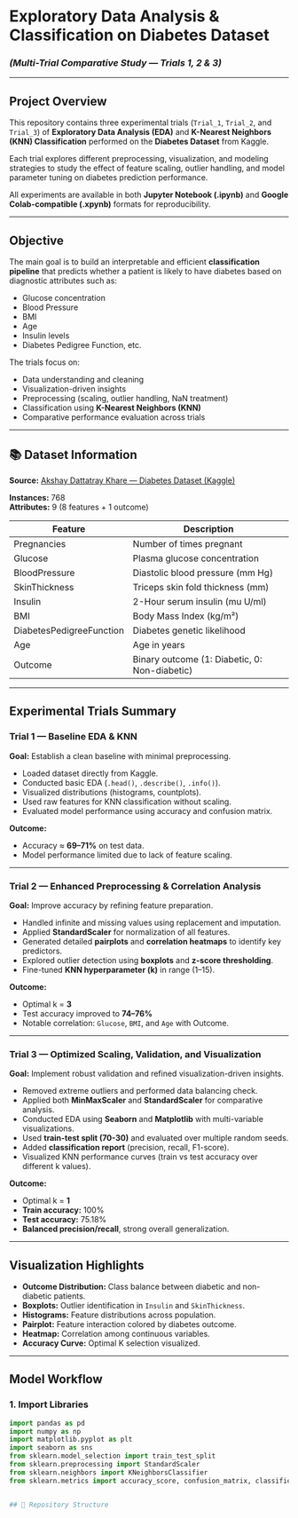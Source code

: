 # Exploratory Data Analysis & Classification on Diabetes Dataset  
### *(Multi-Trial Comparative Study — Trials 1, 2 & 3)*

---

## Project Overview

This repository contains three experimental trials (`Trial_1`, `Trial_2`, and `Trial_3`) of **Exploratory Data Analysis (EDA)** and **K-Nearest Neighbors (KNN) Classification** performed on the **Diabetes Dataset** from Kaggle.  

Each trial explores different preprocessing, visualization, and modeling strategies to study the effect of feature scaling, outlier handling, and model parameter tuning on diabetes prediction performance.

All experiments are available in both **Jupyter Notebook (.ipynb)** and **Google Colab-compatible (.xpynb)** formats for reproducibility.

---

## Objective

The main goal is to build an interpretable and efficient **classification pipeline** that predicts whether a patient is likely to have diabetes based on diagnostic attributes such as:
- Glucose concentration
- Blood Pressure
- BMI
- Age
- Insulin levels
- Diabetes Pedigree Function, etc.

The trials focus on:
- Data understanding and cleaning
- Visualization-driven insights
- Preprocessing (scaling, outlier handling, NaN treatment)
- Classification using **K-Nearest Neighbors (KNN)**
- Comparative performance evaluation across trials


---

## 📚 Dataset Information

**Source:** [Akshay Dattatray Khare — Diabetes Dataset (Kaggle)](https://www.kaggle.com/datasets/akshaydattatraykhare/diabetes-dataset)

**Instances:** 768  
**Attributes:** 9 (8 features + 1 outcome)  

| Feature | Description |
|----------|--------------|
| Pregnancies | Number of times pregnant |
| Glucose | Plasma glucose concentration |
| BloodPressure | Diastolic blood pressure (mm Hg) |
| SkinThickness | Triceps skin fold thickness (mm) |
| Insulin | 2-Hour serum insulin (mu U/ml) |
| BMI | Body Mass Index (kg/m²) |
| DiabetesPedigreeFunction | Diabetes genetic likelihood |
| Age | Age in years |
| Outcome | Binary outcome (1: Diabetic, 0: Non-diabetic) |

---

## Experimental Trials Summary

### **Trial 1 — Baseline EDA & KNN**
**Goal:** Establish a clean baseline with minimal preprocessing.

- Loaded dataset directly from Kaggle.
- Conducted basic EDA (`.head()`, `.describe()`, `.info()`).
- Visualized distributions (histograms, countplots).
- Used raw features for KNN classification without scaling.
- Evaluated model performance using accuracy and confusion matrix.

**Outcome:**  
- Accuracy ≈ **69–71%** on test data.  
- Model performance limited due to lack of feature scaling.

---

### **Trial 2 — Enhanced Preprocessing & Correlation Analysis**
**Goal:** Improve accuracy by refining feature preparation.

- Handled infinite and missing values using replacement and imputation.
- Applied **StandardScaler** for normalization of all features.
- Generated detailed **pairplots** and **correlation heatmaps** to identify key predictors.
- Explored outlier detection using **boxplots** and **z-score thresholding**.
- Fine-tuned **KNN hyperparameter (k)** in range (1–15).

**Outcome:**  
- Optimal k = **3**  
- Test accuracy improved to **74–76%**  
- Notable correlation: `Glucose`, `BMI`, and `Age` with Outcome.

---

### **Trial 3 — Optimized Scaling, Validation, and Visualization**
**Goal:** Implement robust validation and refined visualization-driven insights.

- Removed extreme outliers and performed data balancing check.
- Applied both **MinMaxScaler** and **StandardScaler** for comparative analysis.
- Conducted EDA using **Seaborn** and **Matplotlib** with multi-variable visualizations.
- Used **train-test split (70-30)** and evaluated over multiple random seeds.
- Added **classification report** (precision, recall, F1-score).
- Visualized KNN performance curves (train vs test accuracy over different k values).

**Outcome:**  
- Optimal k = **1**  
- **Train accuracy:** 100%  
- **Test accuracy:** 75.18%  
- **Balanced precision/recall**, strong overall generalization.

---

## Visualization Highlights

- **Outcome Distribution:** Class balance between diabetic and non-diabetic patients.  
- **Boxplots:** Outlier identification in `Insulin` and `SkinThickness`.  
- **Histograms:** Feature distributions across population.  
- **Pairplot:** Feature interaction colored by diabetes outcome.  
- **Heatmap:** Correlation among continuous variables.  
- **Accuracy Curve:** Optimal K selection visualized.

---

## Model Workflow

### 1. Import Libraries
```python
import pandas as pd
import numpy as np
import matplotlib.pyplot as plt
import seaborn as sns
from sklearn.model_selection import train_test_split
from sklearn.preprocessing import StandardScaler
from sklearn.neighbors import KNeighborsClassifier
from sklearn.metrics import accuracy_score, confusion_matrix, classification_report


## 🧭 Repository Structure

